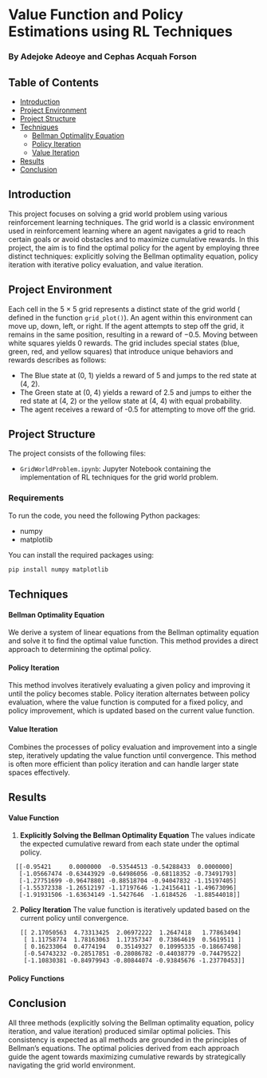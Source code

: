 # Value Function and Policy Estimations using RL Techniques

### By Adejoke Adeoye and Cephas Acquah Forson

## Table of Contents
- [Introduction](#introduction)
- [Project Environment](#project-environment)
- [ Project Structure](#project-structure)
- [Techniques](#techniques)
  - [Bellman Optimality Equation](#bellman-optimality-equation)
  - [Policy Iteration](#policy-iteration)
  - [Value Iteration](#value-iteration)
- [Results](#results)
- [Conclusion](#conclusion)

## Introduction
This project focuses on solving a grid world problem using various reinforcement learning techniques. The grid world is a classic environment used in reinforcement learning where an agent navigates a grid to reach certain goals or avoid obstacles and to maximize cumulative rewards. In this project, the aim is to find the optimal policy for the agent by employing three distinct techniques: explicitly solving the Bellman optimality equation, policy iteration with iterative policy evaluation, and value iteration.

## Project Environment
Each cell in the 5 × 5 grid represents a distinct state of the grid world ( defined in the function `grid_plot()`). An agent within this environment can move up, down, left, or right. If the agent attempts to step off the grid, it remains in the same position, resulting in a reward of −0.5. Moving between white squares yields 0 rewards. The grid includes special states (blue, green, red, and yellow squares) that introduce unique behaviors and rewards describes as follows:

- The Blue state at (0, 1) yields a reward of 5 and jumps to the red state at (4, 2).
- The Green state at (0, 4) yields a reward of 2.5 and jumps to either the red state at (4, 2) or the yellow state at (4, 4) with equal probability.
- The agent receives a reward of -0.5 for attempting to move off the grid.

## Project Structure

The project consists of the following files:

- `GridWorldProblem.ipynb`: Jupyter Notebook containing the implementation of RL techniques for the grid world problem.
### Requirements
To run the code, you need the following Python packages:
- numpy
- matplotlib

You can install the required packages using:
```bash
pip install numpy matplotlib
```

## Techniques

#### Bellman Optimality Equation
We derive a system of linear equations from the Bellman optimality equation and solve it to find the optimal value function. This method provides a direct approach to determining the optimal policy.

#### Policy Iteration
This method involves iteratively evaluating a given policy and improving it until the policy becomes stable. Policy iteration alternates between policy evaluation, where the value function is computed for a fixed policy, and policy improvement, which is updated based on the current value function.

#### Value Iteration
Combines the processes of policy evaluation and improvement into a single step, iteratively updating the value function until convergence. This method is often more efficient than policy iteration and can handle larger state spaces effectively.

## Results

#### Value Function
1. **Explicitly Solving the Bellman Optimality Equation**
The values indicate the expected cumulative reward from each state under the optimal policy.
 ```
   [[-0.95421     0.0000000  -0.53544513 -0.54288433  0.0000000]
    [-1.05667474 -0.63443929 -0.64986056 -0.68118352 -0.73491793]
    [-1.27751699 -0.96478801 -0.88518704 -0.94047832 -1.15197405]
    [-1.55372338 -1.26512197 -1.17197646 -1.24156411 -1.49673096]
    [-1.91931506 -1.63634149 -1.5427646  -1.6184526  -1.88544018]]
   ```
2. **Policy Iteration**
The value function is iteratively updated based on the current policy until convergence.

   ```
   [[ 2.17050563  4.73313425  2.06972222  1.2647418   1.77863494]
    [ 1.11758774  1.78163063  1.17357347  0.73864619  0.5619511 ]
    [ 0.16233064  0.4774194   0.35149327  0.10995335 -0.18667498]
    [-0.54743232 -0.28517851 -0.28086782 -0.44038779 -0.74479522]
    [-1.10830381 -0.84979943 -0.80844074 -0.93845676 -1.23770453]]
   ```

#### Policy Functions

## Conclusion
All three methods (explicitly solving the Bellman optimality equation, policy iteration, and value iteration) produced similar optimal policies. This consistency is expected as all methods are grounded in the principles of Bellman’s equations. The optimal policies derived from each approach guide the agent towards maximizing cumulative rewards by strategically navigating the grid world environment.


